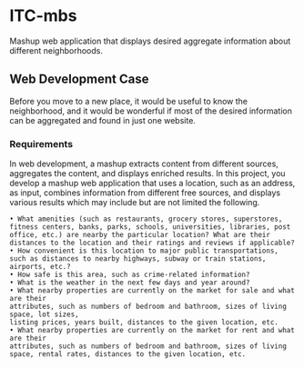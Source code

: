 # ITC-mbs
Mashup web application that displays desired aggregate information about different neighborhoods.

## Web Development Case
Before you move to a new place, it would be useful to know the neighborhood, and it would be wonderful if most of the desired information can be aggregated and found in just one website.

### Requirements
In web development, a mashup extracts content from different sources, aggregates the content, and displays enriched results. In this project, you develop a mashup web application that uses a location, such as an address, as input, combines information from different free sources, and displays various results which may include but are not limited the following.

```
• What amenities (such as restaurants, grocery stores, superstores, fitness centers, banks, parks, schools, universities, libraries, post office, etc.) are nearby the particular location? What are their distances to the location and their ratings and reviews if applicable?
• How convenient is this location to major public transportations, such as distances to nearby highways, subway or train stations, airports, etc.?
• How safe is this area, such as crime-related information?
• What is the weather in the next few days and year around?
• What nearby properties are currently on the market for sale and what are their
attributes, such as numbers of bedroom and bathroom, sizes of living space, lot sizes,
listing prices, years built, distances to the given location, etc.
• What nearby properties are currently on the market for rent and what are their
attributes, such as numbers of bedroom and bathroom, sizes of living space, rental rates, distances to the given location, etc.
```
